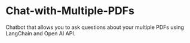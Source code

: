 # Chat-with-Multiple-PDFs
Chatbot that allows you to ask questions about your multiple PDFs using LangChain and Open AI API.
